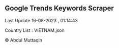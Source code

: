 

## Google Trends Keywords Scraper 
 
Last Update 16-08-2023 , 01:14:43

Country List :
VIETNAM.json



© Abdul Muttaqin 
